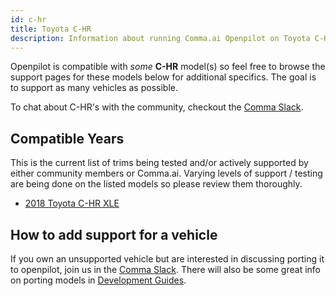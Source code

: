 ```yaml
---
id: c-hr
title: Toyota C-HR
description: Information about running Comma.ai Openpilot on Toyota C-HR vehicles.
---
```


Openpilot is compatible with *some* **C-HR** model(s) so feel free to browse the support pages for these models below for additional specifics.
The goal is to support as many vehicles as possible.

To chat about C-HR's with the community, checkout the  [Comma Slack](https://slack.comma.ai).
## Compatible Years

This is the current list of trims being tested and/or actively supported by either community members or Comma.ai.
Varying levels of support / testing are being done on the listed models so please review them thoroughly.

* [2018 Toyota C-HR XLE](./toyota//2018-toyota-c-hr-xle.md)

## How to add support for a vehicle

If you own an unsupported vehicle but are interested in discussing porting it to openpilot, join us in the [Comma Slack](https://slack.comma.ai).
There will also be some great info on porting models in [Development Guides](../../development/guides/).


